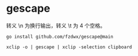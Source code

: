 # gescape

转义 \n 为换行输出，转义 \t 为 4 个空格。


```shell
go install github.com/fzdwx/gescape@main

xclip -o | gescape | xclip -selection clipboard
```


